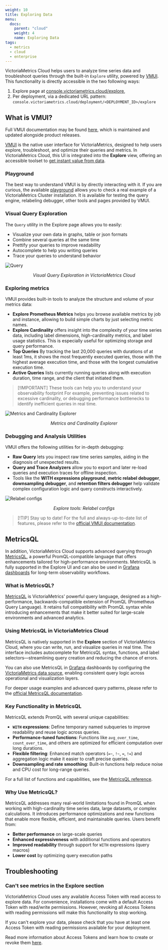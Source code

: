 ```yaml
---
weight: 10
title: Exploring Data
menu:
  docs:
    parent: "cloud"
    weight: 4
    name: Exploring Data
tags:
  - metrics
  - cloud
  - enterprise
---
```


VictoriaMetrics Cloud helps users to analyze time series data and troubleshoot
queries through the built-in `Explore` utility, powered by [VMUI](https://docs.victoriametrics.com/victoriametrics/single-server-victoriametrics/#vmui).
This functionality is directly accessible in the two following ways:
1. Explore page at [console.victoriametrics.cloud/explore](https://console.victoriametrics.cloud/explore),
1. Per deployment, via a dedicated URL pattern: `console.victoriametrics.cloud/deployment/<DEPLOYMENT_ID>/explore`

## What is VMUI?

Full VMUI documentation may be found [here](https://docs.victoriametrics.com/victoriametrics/single-server-victoriametrics/#vmui),
which is maintained and updated alongside product releases.

[VMUI](https://docs.victoriametrics.com/victoriametrics/single-server-victoriametrics/#vmui) is the
native user interface for VictoriaMetrics, designed to help users explore, troubleshoot, and optimize
their queries and metrics. In VictoriaMetrics Cloud, this UI is integrated into the **Explore** view,
offering an accessible toolset to [get instant value from data](https://docs.victoriametrics.com/victoriametrics-cloud/get-started/features/#get-instant-value-from-your-data).

### Playground
The best way to understand VMUI is by directly interacting with it. If you are curious, the available
[playground](https://play.victoriametrics.com/) allows you to check a real example of a VictoriaMetrics
Cluster installation. It is available for testing the query engine, relabeling debugger, other tools
and pages provided by VMUI.

### Visual Query Exploration

The `Query` utility in the Explore page allows you to easily:
* Visualize your own data in graphs, table or json formats
* Combine several queries at the same time
* Prettify your queries to improve readability
* Autocomplete to help you writing queries
* Trace your queries to understand behavior

![Query](https://docs.victoriametrics.com/victoriametrics-cloud/explore-query.webp)
<figcaption style="text-align: center; font-style: italic;">Visual Query Exploration in VictoriaMetrics Cloud</figcaption>

### Exploring metrics

VMUI provides built-in tools to analyze the structure and volume of your metrics data:

- **Explore Prometheus Metrics** helps you browse available metrics by job and instance, allowing to build simple charts by just selecting metric names.
- **Explore Cardinality** offers insight into the complexity of your time series data, including label dimensions, high-cardinality metrics, and label usage statistics. This is especially useful for optimizing storage and query performance.
- **Top Queries** By tracking the last 20,000 queries with durations of at least 1ms, it shows the most frequently executed queries, those with the highest average execution time, and those with the longest cumulative execution time.
- **Active Queries** lists currently running queries along with execution duration, time range, and the client that initiated them.

> [!IMPORTANT] These tools can help you to understand your observability footprint
> For example, preventing issues related to excessive cardinality, or debugging performance bottlenecks to identify inefficient queries in real time.

![Metrics and Cardinality Explorer](https://docs.victoriametrics.com/victoriametrics-cloud/explore-cardinality.webp)
<figcaption style="text-align: center; font-style: italic;">Metrics and Cardinality Explorer</figcaption>

### Debugging and Analysis Utilities

VMUI offers the following utilities for in-depth debugging:

- **Raw Query** lets you inspect raw time series samples, aiding in the diagnosis of unexpected results.
- **Query and Trace Analyzers** allow you to export and later re-load queries and execution traces for offline inspection.
- Tools like the **WITH expressions playground**, **metric relabel debugger**, **downsampling debugger**, and **retention filters debugger** help validate complex configuration logic and query constructs interactively.

![Relabel configs](https://docs.victoriametrics.com/victoriametrics-cloud/explore-tools.webp)
<figcaption style="text-align: center; font-style: italic;">Explore tools: Relabel configs</figcaption>

> [!TIP] Stay up to date!
> For the full and always-up-to-date list of features, please refer to the [official VMUI documentation](https://docs.victoriametrics.com/victoriametrics/single-server-victoriametrics/#vmui).


## MetricsQL
In addition, VictoriaMetrics Cloud supports advanced querying through [MetricsQL](https://docs.victoriametrics.com/victoriametrics/metricsql/),
a powerful PromQL-compatible language that offers enhancements tailored for high-performance
environments. MetricsQL is fully supported in the Explore UI and can also be used in
[Grafana dashboards](https://docs.victoriametrics.com/grafana/#step-3-configure-the-data-source)
for long-term observability workflows.

### What is MetricsQL?

[MetricsQL](https://docs.victoriametrics.com/victoriametrics/metricsql/) is VictoriaMetrics' powerful query language, designed as a high-performance, backwards-compatible extension of PromQL (Prometheus Query Language). It retains full compatibility with PromQL syntax while introducing enhancements that make it better suited for large-scale environments and advanced analytics.

### Using MetricsQL in VictoriaMetrics Cloud

MetricsQL is natively supported in the **Explore** section of VictoriaMetrics Cloud, where you can write, run, and visualize queries in real time. The interface includes autocomplete for MetricsQL syntax, functions, and label selectors—streamlining query creation and reducing the chance of errors.

You can also use MetricsQL in [Grafana](https://docs.victoriametrics.com/grafana/#step-3-configure-the-data-source)
dashboards by configuring the [VictoriaMetrics data source](https://grafana.com/grafana/plugins/victoriametrics-metrics-datasource/),
enabling consistent query logic across operational and visualization layers.

For deeper usage examples and advanced query patterns, please refer to the [official MetricsQL documentation](https://docs.victoriametrics.com/victoriametrics/metricsql/).

### Key Functionality in MetricsQL

MetricsQL extends PromQL with several unique capabilities:

- **`WITH` expressions**: Define temporary named subqueries to improve readability and reuse logic across queries.
- **Performance-tuned functions**: Functions like `avg_over_time`, `count_over_time`, and others are optimized for efficient computation over long durations.
- **Flexible filtering**: Enhanced match operators (`=~`, `!~`, `=`, `!=`) and aggregation logic make it easier to craft precise queries.
- **Downsampling and rate smoothing**: Built-in functions help reduce noise and CPU cost for long-range queries.

For a full list of functions and capabilities, see the [MetricsQL reference](https://docs.victoriametrics.com/victoriametrics/metricsql/).

### Why Use MetricsQL?

MetricsQL addresses many real-world limitations found in PromQL when working with high-cardinality
time series data, large datasets, or complex calculations. It introduces performance optimizations
and new functions that enable more flexible, efficient, and maintainable queries. Users benefit from:

- **Better performance** on large-scale queries
- **Enhanced expressiveness** with additional functions and operators
- **Improved readability** through support for `WITH` expressions (query macros)
- **Lower cost** by optimizing query execution paths

## Troubleshooting

### Can't see metrics in the Explore section
VictoriaMetrics Cloud uses any available Access Token with read access to explore data.
For convenience, installations come with a default Access Token with read/write permissions.
However, revoking all Access Tokens with reading permissions will make this functionality to stop
working.

If you can't explore your data, please check that you have at least one Access Token with
reading permissions available for your deployment.

Read more information about Access Tokens and learn how to create or revoke them [here](https://docs.victoriametrics.com/victoriametrics-cloud/deployments/access-tokens/).
